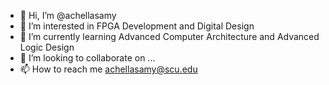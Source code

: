 - 👋 Hi, I’m @achellasamy
- 👀 I’m interested in FPGA Development and Digital Design
- 🌱 I’m currently learning Advanced Computer Architecture and Advanced Logic Design
- 💞️ I’m looking to collaborate on ...
- 📫 How to reach me achellasamy@scu.edu

<!---
achellasamy/achellasamy is a ✨ special ✨ repository because its `README.md` (this file) appears on your GitHub profile.
You can click the Preview link to take a look at your changes.
--->
